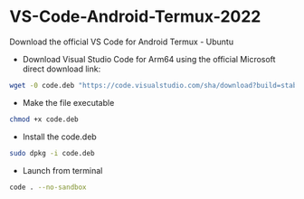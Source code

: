 # VS-Code-Android-Termux-2022
Download the official VS Code for Android Termux - Ubuntu
- Download Visual Studio Code for Arm64 using the official Microsoft direct download link:
```bash
wget -0 code.deb "https://code.visualstudio.com/sha/download?build=stable&os=linux-deb-arm64"
```
- Make the file executable
```bash
chmod +x code.deb
```
- Install the code.deb
```bash
sudo dpkg -i code.deb
```
- Launch from terminal
```bash
code . --no-sandbox
```
